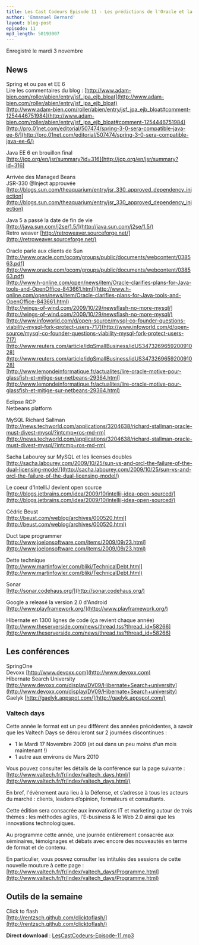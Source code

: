 ```yaml
---
title: Les Cast Codeurs Episode 11 - Les prédictions de l'Oracle et la dette technique
author: 'Emmanuel Bernard'
layout: blog-post
episode: 11
mp3_length: 50193007
---
```

Enregistré le mardi 3 novembre

## News
Spring et ou pas et EE 6  
Lire les commentaires du blog : [http://www.adam-bien.com/roller/abien/entry/jsf_jpa_ejb_bloat](http://www.adam-bien.com/roller/abien/entry/jsf_jpa_ejb_bloat)  
[http://www.adam-bien.com/roller/abien/entry/jsf_jpa_ejb_bloat#comment-1254446751984](http://www.adam-bien.com/roller/abien/entry/jsf_jpa_ejb_bloat#comment-1254446751984)  
[http://pro.01net.com/editorial/507474/spring-3-0-sera-compatible-java-ee-6/](http://pro.01net.com/editorial/507474/spring-3-0-sera-compatible-java-ee-6/)  

Java EE 6 en brouillon final  
[http://jcp.org/en/jsr/summary?id=316](http://jcp.org/en/jsr/summary?id=316)

Arrivée des Managed Beans  
JSR-330 @Inject approuvée  
[http://blogs.sun.com/theaquarium/entry/jsr_330_approved_dependency_injection](http://blogs.sun.com/theaquarium/entry/jsr_330_approved_dependency_injection)

Java 5 a passé la date de fin de vie  
[http://java.sun.com/j2se/1.5/](http://java.sun.com/j2se/1.5/)  
Retro weaver [http://retroweaver.sourceforge.net/](http://retroweaver.sourceforge.net/)  

Oracle parle aux clients de Sun  
[http://www.oracle.com/ocom/groups/public/documents/webcontent/038563.pdf](http://www.oracle.com/ocom/groups/public/documents/webcontent/038563.pdf)  
[http://www.h-online.com/open/news/item/Oracle-clarifies-plans-for-Java-tools-and-OpenOffice-843661.html](http://www.h-online.com/open/news/item/Oracle-clarifies-plans-for-Java-tools-and-OpenOffice-843661.html)  
[http://wings-of-wind.com/2009/10/29/newsflash-no-more-mysql/](http://wings-of-wind.com/2009/10/29/newsflash-no-more-mysql/)  
[http://www.infoworld.com/d/open-source/mysql-co-founder-questions-viability-mysql-fork-protect-users-717](http://www.infoworld.com/d/open-source/mysql-co-founder-questions-viability-mysql-fork-protect-users-717)  
[http://www.reuters.com/article/idgSmallBusiness/idUS347326965920091028](http://www.reuters.com/article/idgSmallBusiness/idUS347326965920091028)  
[http://www.lemondeinformatique.fr/actualites/lire-oracle-motive-pour-glassfish-et-mitige-sur-netbeans-29364.html](http://www.lemondeinformatique.fr/actualites/lire-oracle-motive-pour-glassfish-et-mitige-sur-netbeans-29364.html)

Eclipse RCP  
Netbeans platform  

MySQL Richard Sallman  
[http://news.techworld.com/applications/3204638/richard-stallman-oracle-must-divest-mysql/?intcmp=ros-md-rm](http://news.techworld.com/applications/3204638/richard-stallman-oracle-must-divest-mysql/?intcmp=ros-md-rm)

Sacha Labourey sur MySQL et les licenses doubles  
[http://sacha.labourey.com/2009/10/25/sun-vs-and-orcl-the-failure-of-the-dual-licensing-model/](http://sacha.labourey.com/2009/10/25/sun-vs-and-orcl-the-failure-of-the-dual-licensing-model/)

Le coeur d'IntelliJ devient open source  
[http://blogs.jetbrains.com/idea/2009/10/intellij-idea-open-sourced/](http://blogs.jetbrains.com/idea/2009/10/intellij-idea-open-sourced/)

Cédric Beust  
[http://beust.com/weblog/archives/000520.html](http://beust.com/weblog/archives/000520.html)

Duct tape programmer 
[http://www.joelonsoftware.com/items/2009/09/23.html](http://www.joelonsoftware.com/items/2009/09/23.html)

Dette technique  
[http://www.martinfowler.com/bliki/TechnicalDebt.html](http://www.martinfowler.com/bliki/TechnicalDebt.html)

Sonar  
[http://sonar.codehaus.org/](http://sonar.codehaus.org/)

Google a releasé la version 2.0 d'Android  
[http://www.playframework.org/](http://www.playframework.org/)  

Hibernate en 1300 lignes de code (ça revient chaque année)  
[http://www.theserverside.com/news/thread.tss?thread_id=58266](http://www.theserverside.com/news/thread.tss?thread_id=58266)

## Les conférences
SpringOne  
Devoxx [http://www.devoxx.com](http://www.devoxx.com)  
Hibernate Search University [http://www.devoxx.com/display/DV09/Hibernate+Search+university](http://www.devoxx.com/display/DV09/Hibernate+Search+university)  
Gaelyk [http://gaelyk.appspot.com/](http://gaelyk.appspot.com/)  

### Valtech days  
Cette année le format est un peu différent des années précédentes, à savoir que les Valtech Days se dérouleront sur 
2 journées discontinues :

- 1 le Mardi 17 Novembre 2009 (et oui dans un peu moins d'un mois maintenant !)
- 1 autre aux environs de Mars 2010

Vous pouvez consulter les détails de la conférence sur la page suivante :  
[http://www.valtech.fr/fr/index/valtech_days.html/](http://www.valtech.fr/fr/index/valtech_days.html/)  

En bref, l'évènement aura lieu à la Défense, et s’adresse à tous les acteurs du marché : clients, leaders d’opinion,
formateurs et consultants.

Cette édition sera consacrée aux innovations IT et marketing autour de trois thèmes : les méthodes agiles,
l’E-business &amp; le Web 2.0 ainsi que les innovations technologiques.

Au programme cette année, une journée entièrement consacrée aux séminaires, témoignages et débats avec encore des 
nouveautés en terme de format et de contenu.

En particulier, vous pouvez consulter les intitulés des sessions de cette nouvelle mouture à cette page :  
[http://www.valtech.fr/fr/index/valtech_days/Programme.html](http://www.valtech.fr/fr/index/valtech_days/Programme.html)

## Outils de la semaine
Click to flash  
[http://rentzsch.github.com/clicktoflash/](http://rentzsch.github.com/clicktoflash/)

**Direct download** : [LesCastCodeurs-Episode-11.mp3](http://media.libsyn.com/media/lescastcodeurs/LesCastCodeurs-Episode-11.mp3)
